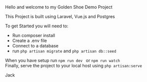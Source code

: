 Hello and welcome to my Golden Shoe Demo Project

This Project is built using Laravel, Vue.js and Postgres

To get Started you will need to:

* Run composer install
* Create a .env file
* Connect to a database
* run ```php artisan migrate``` and ``` php artisan db::seed ```

When you have setup run ```npm run dev ``` or ```npm run watch``` \
Finally, serve the project to your local host using ```php artisan:serve```

Jack
